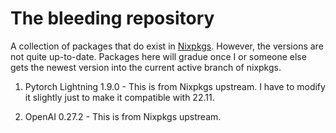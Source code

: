 # The bleeding repository

A collection of packages that do exist in [Nixpkgs](https://github.com/NixOS/nixpkgs/). However, the versions are not quite up-to-date. Packages here will gradue once I or someone else gets the newest version into the current active branch of nixpkgs.

1. Pytorch Lightning 1.9.0 - This is from Nixpkgs upstream. I have to modify it slightly just to make it compatible with 22.11.

2. OpenAI 0.27.2 - This is from Nixpkgs upstream.
